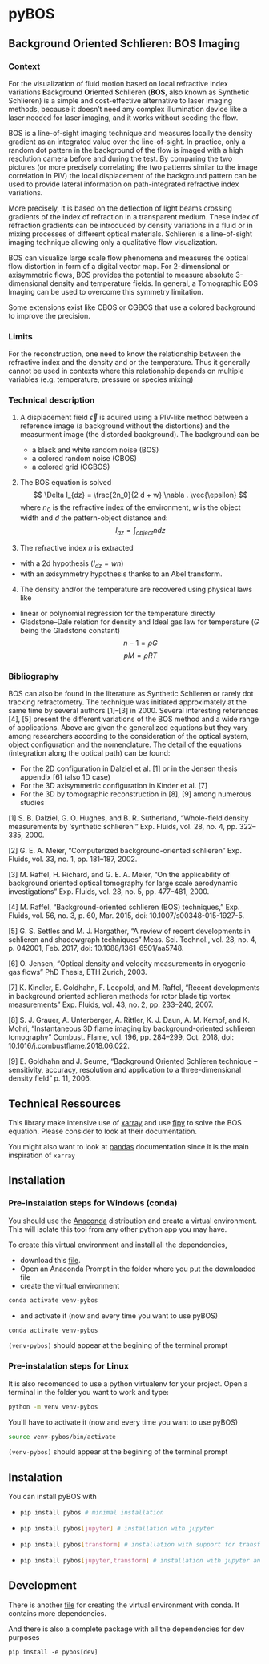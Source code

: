 # pyBOS

## **B**ackground **O**riented **S**chlieren: BOS Imaging

### Context 

For the visualization of fluid motion based on local refractive index variations **B**ackground **O**riented **S**chlieren (**BOS**, also known as Synthetic Schlieren) is a simple and cost-effective alternative to laser imaging methods, because it doesn’t need any complex illumination device like a laser needed for laser imaging, and it works without seeding the flow.

BOS is a line-of-sight imaging technique and measures locally the density gradient as an integrated value over the line-of-sight. In practice, only a random dot pattern in the background of the flow is imaged with a high resolution camera before and during the test. By comparing the two pictures (or more precisely correlating the two patterns similar to the image correlation in PIV) the local displacement of the background pattern can be used to provide lateral information on path-integrated refractive index variations.

More precisely, it is based on the deflection of light beams crossing gradients of the index of refraction in a transparent medium. These index of refraction gradients can be introduced by density variations in a fluid or in mixing processes of different optical materials. Schlieren is a line-of-sight imaging technique allowing only a qualitative flow visualization.

BOS can visualize large scale flow phenomena and measures the optical flow distortion in form of a digital vector map. For 2-dimensional or axisymmetric flows, BOS provides the potential to measure absolute 3-dimensional density and temperature fields. In general, a Tomographic BOS Imaging can be used to overcome this symmetry limitation.

Some extensions exist like CBOS or CGBOS that use a colored background to improve the precision.

### Limits

For the reconstruction, one need to know the relationship between the refractive index and the density and or the temperature. Thus it generally cannot be used in contexts where this relationship depends on multiple variables (e.g. temperature, pressure or species mixing)

### Technical description

1. A displacement field $\vec{\epsilon}$ is aquired using a PIV-like method between a reference image (a background without the distortions) and the measurment image (the distorded background). The background can be
   * a black and white random noise (BOS)
   * a colored random noise (CBOS)
   * a colored grid (CGBOS)

2. The BOS equation is solved
$$ \Delta I_{dz} = \frac{2n_0}{2 d + w} \nabla . \vec{\epsilon} $$
where $n_0$ is the refractive index of the environment, $w$ is the object width and $d$ the pattern-object distance and:
$$I_{dz} = \int_{object} n dz $$

3. The refractive index $n$ is extracted
* with a 2d hypothesis ($I_{dz} = wn$)
* with an axisymmetry hypothesis thanks to an Abel transform.

4. The density and/or the temperature are recovered using physical laws like
 * linear or polynomial regression for the temperature directly
 * Gladstone–Dale relation for density and Ideal gas law for temperature ($G$ being the Gladstone constant)
 $$ n-1 = \rho G $$
 $$ p M = \rho RT $$


### Bibliography

BOS can also be found in the literature as Synthetic Schlieren or rarely dot tracking refractometry. The technique was initiated approximately at the same time by several authors [1]–[3] in 2000.
Several interesting references [4], [5] present the different variations of the BOS method and a wide range of applications.
Above are given the generalized equations but they vary among researchers according to the consideration of the optical system, object configuration and the nomenclature. The detail of the equations (integration along the optical path) can be found:
  *	For the 2D configuration in Dalziel et al. [1] or in the Jensen thesis appendix [6] (also 1D case)
  *	For the 3D axisymmetric configuration in Kinder et al. [7]
  *	For the 3D by tomographic reconstruction in [8], [9] among numerous studies

[1] S. B. Dalziel, G. O. Hughes, and B. R. Sutherland, “Whole-field density measurements by ‘synthetic schlieren’” Exp. Fluids, vol. 28, no. 4, pp. 322–335, 2000.

[2] G. E. A. Meier, “Computerized background-oriented schlieren” Exp. Fluids, vol. 33, no. 1, pp. 181–187, 2002.

[3] M. Raffel, H. Richard, and G. E. A. Meier, “On the applicability of background oriented optical tomography for large scale aerodynamic investigations” Exp. Fluids, vol. 28, no. 5, pp. 477–481, 2000.

[4]	M. Raffel, “Background-oriented schlieren (BOS) techniques,” Exp. Fluids, vol. 56, no. 3, p. 60, Mar. 2015, doi: 10.1007/s00348-015-1927-5.

[5]	G. S. Settles and M. J. Hargather, “A review of recent developments in schlieren and shadowgraph techniques” Meas. Sci. Technol., vol. 28, no. 4, p. 042001, Feb. 2017, doi: 10.1088/1361-6501/aa5748.

[6]	O. Jensen, “Optical density and velocity measurements in cryogenic-gas flows” PhD Thesis, ETH Zurich, 2003.

[7]	K. Kindler, E. Goldhahn, F. Leopold, and M. Raffel, “Recent developments in background oriented schlieren methods for rotor blade tip vortex measurements” Exp. Fluids, vol. 43, no. 2, pp. 233–240, 2007.

[8]	S. J. Grauer, A. Unterberger, A. Rittler, K. J. Daun, A. M. Kempf, and K. Mohri, “Instantaneous 3D flame imaging by background-oriented schlieren tomography” Combust. Flame, vol. 196, pp. 284–299, Oct. 2018, doi: 10.1016/j.combustflame.2018.06.022.

[9]	E. Goldhahn and J. Seume, “Background Oriented Schlieren technique – sensitivity, accuracy, resolution and application to a three-dimensional density field” p. 11, 2006.

## Technical Ressources

This library make intensive use of [xarray](https://xarray.pydata.org/en/stable/)
and use [fipy](https://www.ctcms.nist.gov/fipy/) to solve the BOS equation.
Please consider to look at their documentation.

You might also want to look at [pandas](https://pandas.pydata.org/docs/user_guide/index.html#user-guide)
documentation since it is the main inspiration of `xarray`

## Installation

### Pre-instalation steps for Windows (conda)

You should use the [Anaconda](https://anaconda.org/) distribution and create a virtual environment. This will isolate this tool from any other python app you may have.

To create this virtual environment and install all the dependencies, 
 * download this [file](https://gitlab.coria-cfd.fr/pouxa/pybos/-/raw/main/environment.yml?inline=false).
 * Open an Anaconda Prompt in the folder where you put the downloaded file
 * create the virtual environment

```bash
conda activate venv-pybos
```
* and activate it (now and every time you want to use pyBOS)
```bash
conda activate venv-pybos
```

`(venv-pybos)` should appear at the begining of the terminal prompt

### Pre-instalation steps for Linux

It is also recomended to use a python virtualenv for your project. Open a terminal in the folder you want to work and type:
```bash
python -m venv venv-pybos
```

You'll have to activate it (now and every time you want to use pyBOS)
```bash
source venv-pybos/bin/activate
```

`(venv-pybos)` should appear at the begining of the terminal prompt

## Instalation

You can install pyBOS with

* ```bash
  pip install pybos # minimal installation
  ```
* ```bash
  pip install pybos[jupyter] # installation with jupyter
  ```
* ```bash
  pip install pybos[transform] # installation with support for transform operation (abel)
  ```
* ```bash
  pip install pybos[jupyter,transform] # installation with jupyter and support for transform operation (abel)
  ```

## Development

There is another [file](https://gitlab.coria-cfd.fr/pouxa/pybos/-/raw/main/environment_dev.yml?inline=false) for creating the virtual environment with conda. It contains more dependencies.

And there is also a complete package with all the dependencies for dev purposes
```pip
pip install -e pybos[dev]
```
